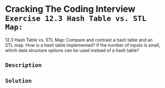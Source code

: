 # Cracking The Coding Interview `Exercise 12.3 Hash Table vs. STL Map:`

12.3 Hash Table vs. STL Map: Compare and contrast a hash table and an STL map. How is a hash table implemented? If the number of inputs is small, which data structure options can be used instead of a hash table?

## `Description`


## `Solution`